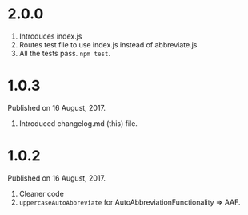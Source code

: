 # 2.0.0

1. Introduces index.js
2. Routes test file to use index.js instead of abbreviate.js
3. All the tests pass. `npm test`.

# 1.0.3

Published on 16 August, 2017.

1. Introduced changelog.md (this) file.

# 1.0.2

Published on 16 August, 2017.

1. Cleaner code
2. `uppercaseAutoAbbreviate` for AutoAbbreviationFunctionality => AAF.
